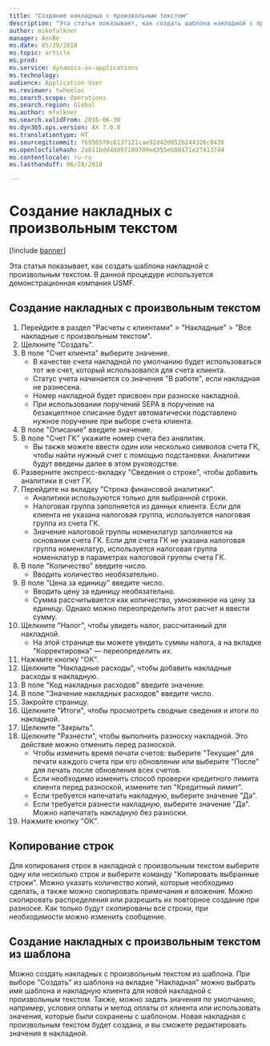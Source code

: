 ```yaml
--- 
title: "Создание накладных с произвольным текстом"
description: "Эта статья показывает, как создать шаблона накладной с произвольным текстом."
author: mikefalkner
manager: AnnBe
ms.date: 05/29/2018
ms.topic: article
ms.prod: 
ms.service: dynamics-ax-applications
ms.technology: 
audience: Application User
ms.reviewer: twheeloc
ms.search.scope: Operations
ms.search.region: Global
ms.author: mfalkner
ms.search.validFrom: 2016-06-30
ms.dyn365.ops.version: AX 7.0.0
ms.translationtype: HT
ms.sourcegitcommit: f69505f0c6137121cae92d42d052b244326c8436
ms.openlocfilehash: 2a611bdd4dd97109709ed355eb80471e27413744
ms.contentlocale: ru-ru
ms.lasthandoff: 06/28/2018

---
```


# <a name="create-a-free-text-invoice"></a>Создание накладных с произвольным текстом

[!include [banner](../includes/banner.md)]

Эта статья показывает, как создать шаблона накладной с произвольным текстом. В данной процедуре используется демонстрационная компания USMF.

## <a name="create-a-free-text-invoice"></a>Создание накладных с произвольным текстом

1. Перейдите в раздел "Расчеты с клиентами" > "Накладные" > "Все накладные с произвольным текстом".
2. Щелкните "Создать".
3. В поле "Счет клиента" выберите значение.
    * В качестве счета накладной по умолчанию будет использоваться тот же счет, который использовался для счета клиента.   
    * Статус учета начинается со значения "В работе", если накладная не разнесена.   
    * Номер накладной будет присвоен при разноске накладной.  
    * При использовании поручений SEPA в поручение на безакцептное списание будет автоматически подставлено нужное поручение при выборе счета клиента.  
4. В поле "Описание" введите значение.
5. В поле "Счет ГК" укажите номер счета без аналитик.
    * Вы также можете ввести один или несколько символов счета ГК, чтобы найти нужный счет с помощью подстановки. Аналитики будут введены далее в этом руководстве.  
6. Разверните экспресс-вкладку "Сведения о строке", чтобы добавить аналитики в счет ГК.
7. Перейдите на вкладку "Строка финансовой аналитики".
    * Аналитики используются только для выбранной строки.    
    * Налоговая группа заполняется из данных клиента. Если для клиента не указана налоговая группа, используется налоговая группа из счета ГК.  
    * Значение налоговой группы номенклатур заполняется на основании счета ГК. Если для счета ГК не указана налоговая группа номенклатур, используется налоговая группа номенклатур в параметрах налоговой группы счета ГК.    
8. В поле "Количество" введите число.
    * Вводить количество необязательно.  
9. В поле "Цена за единицу" введите число.
    * Вводить цену за единицу необязательно.  
    * Сумма рассчитывается как количество, умноженное на цену за единицу. Однако можно переопределить этот расчет и ввести сумму.  
10. Щелкните "Налог", чтобы увидеть налог, рассчитанный для накладной.
    * На этой странице вы можете увидеть суммы налога, а на вкладке "Корректировка" — переопределить их.  
11. Нажмите кнопку "OК".
12. Щелкните "Накладные расходы", чтобы добавить накладные расходы в накладную. 
13. В поле "Код накладных расходов" введите значение.
14. В поле "Значение накладных расходов" введите число.
15. Закройте страницу.
16. Щелкните "Итоги", чтобы просмотреть сводные сведения и итоги по накладной.
17. Щелкните "Закрыть".
18. Щелкните "Разнести", чтобы выполнить разноску накладной. Это действие можно отменить перед разноской.
    * Чтобы изменить время печати счетов:  выберите "Текущие" для печати каждого счета при его обновлении   или  выберите "После" для печать после обновления всех счетов.  
    * Если необходимо изменить способ проверки кредитного лимита клиента перед разноской, измените тип "Кредитный лимит".  
    * Если требуется напечатать накладную, выберите значение "Да".  
    * Если требуется разнести накладную, выберите значение "Да". Можно напечатать накладную без разноски.  
19. Нажмите кнопку "OК".

## <a name="copy-lines"></a>Копирование строк
Для копирования строк в накладной с произвольным текстом выберите одну или несколько строк и выберите команду "Копировать выбранные строки". Можно указать количество копий, которые необходимо сделать, а также можно скопировать примечания и вложения. Можно скопировать распределения или разрешить их повторное создание при разноске. Как только будут скопированы все строки, при необходимости можно изменить сообщение. 

## <a name="create-a-free-text-invoice-from-a-template"></a>Создание накладных с произвольным текстом из шаблона
Можно создать накладных с произвольным текстом из шаблона. При выборе "Создать" из шаблона на вкладке "Накладная" можно выбрать имя шаблона и накладную клиента для новой накладной с произвольным текстом. Также, можно задать значения по умолчанию, например, условия оплаты и метод оплаты от клиента или использовать значения, которые были сохранены с шаблоном. Новая накладная с произвольным текстом будет создана, и вы сможете редактировать значения в накладной. 


